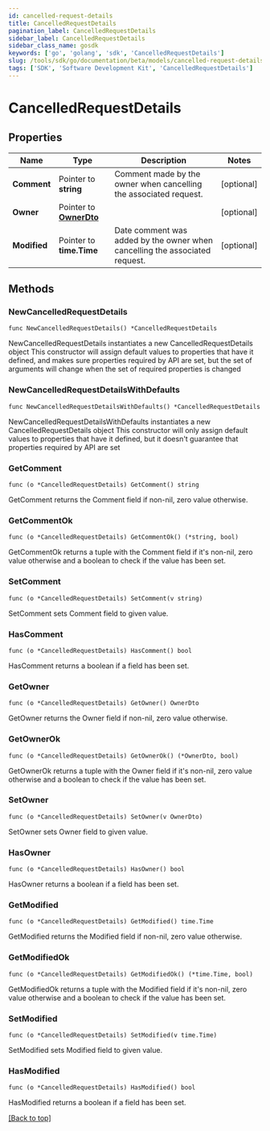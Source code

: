 ```yaml
---
id: cancelled-request-details
title: CancelledRequestDetails
pagination_label: CancelledRequestDetails
sidebar_label: CancelledRequestDetails
sidebar_class_name: gosdk
keywords: ['go', 'golang', 'sdk', 'CancelledRequestDetails'] 
slug: /tools/sdk/go/documentation/beta/models/cancelled-request-details
tags: ['SDK', 'Software Development Kit', 'CancelledRequestDetails']
---
```


# CancelledRequestDetails

## Properties

Name | Type | Description | Notes
------------ | ------------- | ------------- | -------------
**Comment** | Pointer to **string** | Comment made by the owner when cancelling the associated request. | [optional] 
**Owner** | Pointer to [**OwnerDto**](OwnerDto) |  | [optional] 
**Modified** | Pointer to **time.Time** | Date comment was added by the owner when cancelling the associated request. | [optional] 

## Methods

### NewCancelledRequestDetails

`func NewCancelledRequestDetails() *CancelledRequestDetails`

NewCancelledRequestDetails instantiates a new CancelledRequestDetails object
This constructor will assign default values to properties that have it defined,
and makes sure properties required by API are set, but the set of arguments
will change when the set of required properties is changed

### NewCancelledRequestDetailsWithDefaults

`func NewCancelledRequestDetailsWithDefaults() *CancelledRequestDetails`

NewCancelledRequestDetailsWithDefaults instantiates a new CancelledRequestDetails object
This constructor will only assign default values to properties that have it defined,
but it doesn't guarantee that properties required by API are set

### GetComment

`func (o *CancelledRequestDetails) GetComment() string`

GetComment returns the Comment field if non-nil, zero value otherwise.

### GetCommentOk

`func (o *CancelledRequestDetails) GetCommentOk() (*string, bool)`

GetCommentOk returns a tuple with the Comment field if it's non-nil, zero value otherwise
and a boolean to check if the value has been set.

### SetComment

`func (o *CancelledRequestDetails) SetComment(v string)`

SetComment sets Comment field to given value.

### HasComment

`func (o *CancelledRequestDetails) HasComment() bool`

HasComment returns a boolean if a field has been set.

### GetOwner

`func (o *CancelledRequestDetails) GetOwner() OwnerDto`

GetOwner returns the Owner field if non-nil, zero value otherwise.

### GetOwnerOk

`func (o *CancelledRequestDetails) GetOwnerOk() (*OwnerDto, bool)`

GetOwnerOk returns a tuple with the Owner field if it's non-nil, zero value otherwise
and a boolean to check if the value has been set.

### SetOwner

`func (o *CancelledRequestDetails) SetOwner(v OwnerDto)`

SetOwner sets Owner field to given value.

### HasOwner

`func (o *CancelledRequestDetails) HasOwner() bool`

HasOwner returns a boolean if a field has been set.

### GetModified

`func (o *CancelledRequestDetails) GetModified() time.Time`

GetModified returns the Modified field if non-nil, zero value otherwise.

### GetModifiedOk

`func (o *CancelledRequestDetails) GetModifiedOk() (*time.Time, bool)`

GetModifiedOk returns a tuple with the Modified field if it's non-nil, zero value otherwise
and a boolean to check if the value has been set.

### SetModified

`func (o *CancelledRequestDetails) SetModified(v time.Time)`

SetModified sets Modified field to given value.

### HasModified

`func (o *CancelledRequestDetails) HasModified() bool`

HasModified returns a boolean if a field has been set.


[[Back to top]](#) 


